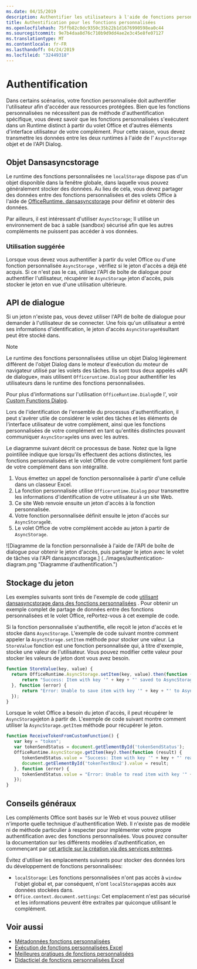 ```yaml
---
ms.date: 04/15/2019
description: Authentifier les utilisateurs à l'aide de fonctions personnalisées dans Excel.
title: Authentification pour les fonctions personnalisées
ms.openlocfilehash: 75ffb82c0dc9350c35b22b1d1676990598ea0c44
ms.sourcegitcommit: 9e7b4daa8d76c710b9d9dd4ae2e3c45e8fe07127
ms.translationtype: MT
ms.contentlocale: fr-FR
ms.lasthandoff: 04/24/2019
ms.locfileid: "32449318"
---
```

# <a name="authentication"></a>Authentification

Dans certains scénarios, votre fonction personnalisée doit authentifier l'utilisateur afin d'accéder aux ressources protégées. Bien que les fonctions personnalisées ne nécessitent pas de méthode d'authentification spécifique, vous devez savoir que les fonctions personnalisées s'exécutent dans un Runtime distinct à partir du volet Office et d'autres éléments d'interface utilisateur de votre complément. Pour cette raison, vous devez transmettre les données entre les deux runtimes à l'aide de l' `AsyncStorage` objet et de l'API Dialog.
  
## <a name="asyncstorage-object"></a>Objet Dansasyncstorage

Le runtime des fonctions personnalisées ne `localStorage` dispose pas d'un objet disponible dans la fenêtre globale, dans laquelle vous pouvez généralement stocker des données. Au lieu de cela, vous devez partager des données entre des fonctions personnalisées et des volets Office à l'aide de [OfficeRuntime. dansasyncstorage](/javascript/api/office-runtime/officeruntime.asyncstorage) pour définir et obtenir des données.

Par ailleurs, il est intéressant d'utiliser `AsyncStorage`; Il utilise un environnement de bac à sable (sandbox) sécurisé afin que les autres compléments ne puissent pas accéder à vos données.

### <a name="suggested-usage"></a>Utilisation suggérée

Lorsque vous devez vous authentifier à partir du volet Office ou d'une fonction personnalisée `AsyncStorage` , vérifiez si le jeton d'accès a déjà été acquis. Si ce n'est pas le cas, utilisez l'API de boîte de dialogue pour authentifier l'utilisateur, récupérer le `AsyncStorage` jeton d'accès, puis stocker le jeton en vue d'une utilisation ultérieure.

## <a name="dialog-api"></a>API de dialogue

Si un jeton n'existe pas, vous devez utiliser l'API de boîte de dialogue pour demander à l'utilisateur de se connecter. Une fois qu'un utilisateur a entré ses informations d'identification, le jeton d'accès `AsyncStorage`résultant peut être stocké dans.

> [!NOTE]
> Le runtime des fonctions personnalisées utilise un objet Dialog légèrement différent de l'objet Dialog dans le moteur d'exécution du moteur de navigateur utilisé par les volets des tâches. Ils sont tous deux appelés «API de dialogue», mais utilisent `Officeruntime.Dialog` pour authentifier les utilisateurs dans le runtime des fonctions personnalisées.

Pour plus d'informations sur l'utilisation `OfficeRuntime.Dialog`de l', voir [Custom Functions Dialog](/office/dev/add-ins/excel/custom-functions-dialog).

Lors de l'identification de l'ensemble du processus d'authentification, il peut s'avérer utile de considérer le volet des tâches et les éléments de l'interface utilisateur de votre complément, ainsi que les fonctions personnalisées de votre complément en tant qu'entités distinctes pouvant communiquer `AsyncStorage`les uns avec les autres.

Le diagramme suivant décrit ce processus de base. Notez que la ligne pointillée indique que lorsqu'ils effectuent des actions distinctes, les fonctions personnalisées et le volet Office de votre complément font partie de votre complément dans son intégralité.

1. Vous émettez un appel de fonction personnalisée à partir d'une cellule dans un classeur Excel.
2. La fonction personnalisée utilise `Officeruntime.Dialog` pour transmettre les informations d'identification de votre utilisateur à un site Web.
3. Ce site Web renvoie ensuite un jeton d'accès à la fonction personnalisée.
4. Votre fonction personnalisée définit ensuite le jeton d'accès sur `AsyncStorage`le.
5. Le volet Office de votre complément accède au jeton à partir de `AsyncStorage`.

![Diagramme de la fonction personnalisée à l'aide de l'API de boîte de dialogue pour obtenir le jeton d'accès, puis partager le jeton avec le volet de tâches via l'API dansasyncstorage.] (../images/authentication-diagram.png "Diagramme d'authentification.")

## <a name="storing-the-token"></a>Stockage du jeton

Les exemples suivants sont tirés de l'exemple de code [utilisant dansasyncstorage dans des fonctions personnalisées](https://github.com/OfficeDev/PnP-OfficeAddins/tree/master/Excel-custom-functions/AsyncStorage) . Pour obtenir un exemple complet de partage de données entre des fonctions personnalisées et le volet Office, rePortez-vous à cet exemple de code.

Si la fonction personnalisée s'authentifie, elle reçoit le jeton d'accès et le stocke dans `AsyncStorage`. L'exemple de code suivant montre comment appeler la `AsyncStorage.setItem` méthode pour stocker une valeur. La `StoreValue` fonction est une fonction personnalisée qui, à titre d'exemple, stocke une valeur de l'utilisateur. Vous pouvez modifier cette valeur pour stocker les valeurs de jeton dont vous avez besoin.

```javascript
function StoreValue(key, value) {
  return OfficeRuntime.AsyncStorage.setItem(key, value).then(function (result) {
      return "Success: Item with key '" + key + "' saved to AsyncStorage.";
  }, function (error) {
      return "Error: Unable to save item with key '" + key + "' to AsyncStorage. " + error;
  });
}
```

Lorsque le volet Office a besoin du jeton d'accès, il peut récupérer le `AsyncStorage`jeton à partir de. L'exemple de code suivant montre comment utiliser la `AsyncStorage.getItem` méthode pour récupérer le jeton.

```javascript
function ReceiveTokenFromCustomFunction() {
   var key = "token";
   var tokenSendStatus = document.getElementById('tokenSendStatus');
   OfficeRuntime.AsyncStorage.getItem(key).then(function (result) {
      tokenSendStatus.value = "Success: Item with key '" + key + "' read from AsyncStorage.";
      document.getElementById('tokenTextBox2').value = result;
   }, function (error) {
      tokenSendStatus.value = "Error: Unable to read item with key '" + key + "' from AsyncStorage. " + error;
   });
}
```

## <a name="general-guidance"></a>Conseils généraux

Les compléments Office sont basés sur le Web et vous pouvez utiliser n'importe quelle technique d'authentification Web. Il n'existe pas de modèle ni de méthode particulier à respecter pour implémenter votre propre authentification avec des fonctions personnalisées. Vous pouvez consulter la documentation sur les différents modèles d'authentification, en commençant par [cet article sur la création via des services externes](/office/dev/add-ins/develop/auth-external-add-ins?view=office-js).  

Évitez d'utiliser les emplacements suivants pour stocker des données lors du développement de fonctions personnalisées:  

- `localStorage`: Les fonctions personnalisées n'ont pas accès à `window` l'objet global et, par conséquent, n'ont `localStorage`pas accès aux données stockées dans.
- `Office.context.document.settings`: Cet emplacement n'est pas sécurisé et les informations peuvent être extraites par quiconque utilisant le complément.

## <a name="see-also"></a>Voir aussi

* [Métadonnées fonctions personnalisées](custom-functions-json.md)
* [Exécution de fonctions personnalisées Excel](custom-functions-runtime.md)
* [Meilleures pratiques de fonctions personnalisées](custom-functions-best-practices.md)
* [Didacticiel de fonctions personnalisées Excel](excel-tutorial-custom-functions.md)
